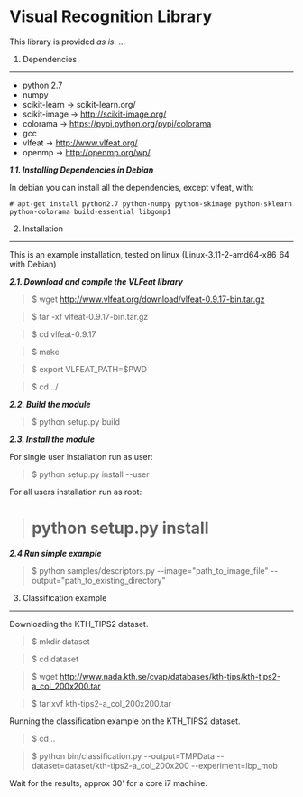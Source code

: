 Visual Recognition Library
==========================

This library is provided *as is*. ...

1. Dependencies
---------------

* python 2.7
* numpy
* scikit-learn -> scikit-learn.org/
* scikit-image -> http://scikit-image.org/
* colorama -> https://pypi.python.org/pypi/colorama
* gcc
* vlfeat -> http://www.vlfeat.org/
* openmp -> http://openmp.org/wp/

***1.1. Installing Dependencies in Debian***

In debian you can install all the dependencies, except vlfeat, with:

    # apt-get install python2.7 python-numpy python-skimage python-sklearn python-colorama build-essential libgomp1

2. Installation
---------------

This is an example installation, tested on linux (Linux-3.11-2-amd64-x86_64 with Debian)

***2.1. Download and compile the VLFeat library***

> $ wget http://www.vlfeat.org/download/vlfeat-0.9.17-bin.tar.gz

> $ tar -xf vlfeat-0.9.17-bin.tar.gz

> $ cd vlfeat-0.9.17

> $ make

> $ export VLFEAT_PATH=$PWD

> $ cd ../

***2.2. Build the module***

> $ python setup.py build

***2.3. Install the module***

For single user installation run as user:

> $ python setup.py install --user

For all users installation run as root:

> # python setup.py install

***2.4 Run simple example***

> $ python samples/descriptors.py --image="path_to_image_file" --output="path_to_existing_directory"


3. Classification example
---------------------------------

Downloading the KTH_TIPS2 dataset.

> $ mkdir dataset

> $ cd dataset

> $ wget http://www.nada.kth.se/cvap/databases/kth-tips/kth-tips2-a_col_200x200.tar

> $ tar xvf kth-tips2-a_col_200x200.tar

Running the classification example on the KTH_TIPS2 dataset.

> $ cd ..

> $ python bin/classification.py --output=TMPData --dataset=dataset/kth-tips2-a_col_200x200 --experiment=lbp_mob

Wait for the results, approx 30' for a core i7 machine.
